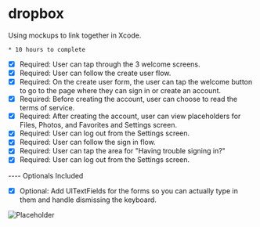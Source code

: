 dropbox
=======

Using mockups to link together in Xcode.

	* 10 hours to complete


 * [x] Required: User can tap through the 3 welcome screens.
 * [x] Required: User can follow the create user flow.
 * [x] Required: On the create user form, the user can tap the welcome button to go to the page where they can sign in or create an account.
 * [x] Required: Before creating the account, user can choose to read the terms of service.
 * [x] Required: After creating the account, user can view placeholders for Files, Photos, and Favorites and Settings screen.
 * [x] Required: User can log out from the Settings screen.
 * [x] Required: User can follow the sign in flow.
 * [x] Required: User can tap the area for "Having trouble signing in?"
 * [x] Required: User can log out from the Settings screen.
 
---- Optionals Included
 * [x] Optional: Add UITextFields for the forms so you can actually type in them and handle dismissing the keyboard.

![Placeholder](placeholder.gif)


 







